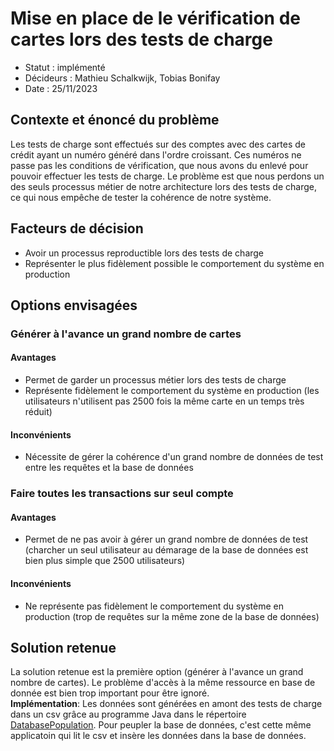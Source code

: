 # Mise en place de le vérification de cartes lors des tests de charge

* Statut : implémenté
* Décideurs : Mathieu Schalkwijk, Tobias Bonifay
* Date : 25/11/2023

## Contexte et énoncé du problème

Les tests de charge sont effectués sur des comptes avec des cartes de crédit ayant un numéro généré dans l'ordre
croissant. Ces numéros ne passe pas les conditions de vérification, que nous avons du enlevé pour pouvoir effectuer les
tests de charge. Le problème est que nous perdons un des seuls processus métier de notre architecture lors des tests de
charge, ce qui nous empêche de tester la cohérence de notre système.

## Facteurs de décision

* Avoir un processus reproductible lors des tests de charge
* Représenter le plus fidèlement possible le comportement du système en production

## Options envisagées

### Générer à l'avance un grand nombre de cartes
#### Avantages
* Permet de garder un processus métier lors des tests de charge
* Représente fidèlement le comportement du système en production (les utilisateurs n'utilisent pas 2500 fois la même
carte en un temps très réduit)
#### Inconvénients
* Nécessite de gérer la cohérence d'un grand nombre de données de test entre les requêtes et la base de données

### Faire toutes les transactions sur seul compte
#### Avantages
* Permet de ne pas avoir à gérer un grand nombre de données de test (charcher un seul utilisateur au démarage de la 
base de données est bien plus simple que 2500 utilisateurs)
#### Inconvénients
* Ne représente pas fidèlement le comportement du système en production (trop de requêtes sur la même zone de la base de
données)


## Solution retenue
La solution retenue est la première option (générer à l'avance un grand nombre de cartes). Le problème d'accès à la
même ressource en base de donnée est bien trop important pour être ignoré.  
**Implémentation**: Les données sont générées en amont des tests de charge dans un csv grâce au programme Java dans le
répertoire [DatabasePopulation](../DatabasePopulation). Pour peupler la base de données, c'est cette même applicatoin
qui lit le csv et insère les données dans la base de données.